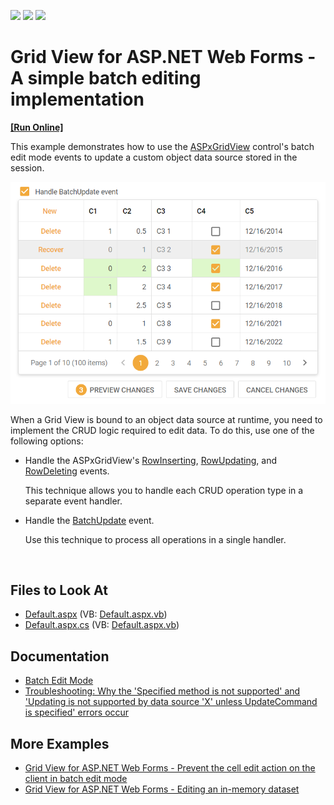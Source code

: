 <!-- default badges list -->
![](https://img.shields.io/endpoint?url=https://codecentral.devexpress.com/api/v1/VersionRange/128532752/18.2.4%2B)
[![](https://img.shields.io/badge/Open_in_DevExpress_Support_Center-FF7200?style=flat-square&logo=DevExpress&logoColor=white)](https://supportcenter.devexpress.com/ticket/details/E5045)
[![](https://img.shields.io/badge/📖_How_to_use_DevExpress_Examples-e9f6fc?style=flat-square)](https://docs.devexpress.com/GeneralInformation/403183)
<!-- default badges end -->

# Grid View for ASP.NET Web Forms - A simple batch editing implementation

<!-- run online -->
**[[Run Online]](https://codecentral.devexpress.com/128532752/)**
<!-- run online end -->

This example demonstrates how to use the [ASPxGridView](https://docs.devexpress.com/AspNet/DevExpress.Web.ASPxGridView) control's batch edit mode events to update a custom object data source stored in the session.

![Simple Batch Edit implementation](simple-batch-edit.png)

When a Grid View is bound to an object data source at runtime, you need to implement the CRUD logic required to edit data. To do this, use one of the following options:

- Handle the ASPxGridView's [RowInserting](https://docs.devexpress.com/AspNet/DevExpress.Web.ASPxGridView.RowInserting), [RowUpdating](https://docs.devexpress.com/AspNet/DevExpress.Web.ASPxGridView.RowUpdating), and [RowDeleting](https://docs.devexpress.com/AspNet/DevExpress.Web.ASPxGridView.RowDeleting) events.

  This technique allows you to handle each CRUD operation type in a separate event handler.

- Handle the [BatchUpdate](https://docs.devexpress.com/AspNet/DevExpress.Web.ASPxGridBase.BatchUpdate) event.

  Use this technique to process all operations in a single handler.

<br/>

## Files to Look At

- [Default.aspx](./CS/WebSite/Default.aspx) (VB: [Default.aspx.vb](./VB/WebSite/Default.aspx.vb))
- [Default.aspx.cs](./CS/WebSite/Default.aspx.cs) (VB: [Default.aspx.vb](./VB/WebSite/Default.aspx.vb))

## Documentation

- [Batch Edit Mode](https://docs.devexpress.com/AspNet/16443/components/grid-view/concepts/edit-data/batch-edit-mode)
- [Troubleshooting: Why the 'Specified method is not supported' and 'Updating is not supported by data source 'X' unless UpdateCommand is specified' errors occur](https://docs.devexpress.com/AspNet/403771/troubleshooting/grid-related-issues/crud-operations-with-custom-data-source)

## More Examples

- [Grid View for ASP.NET Web Forms - Prevent the cell edit action on the client in batch edit mode](https://github.com/DevExpress-Examples/aspxgridview-prevent-batch-edit-action)
- [Grid View for ASP.NET Web Forms - Editing an in-memory dataset](https://github.com/DevExpress-Examples/aspxgridview-edit-in-memory-dataset)
